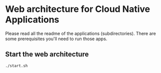 # Web architecture for Cloud Native Applications

Please read all the readme of the applications (subdirectories). There are some prerequisites you'll need to run those apps.

## Start the web architecture

```
./start.sh
```

